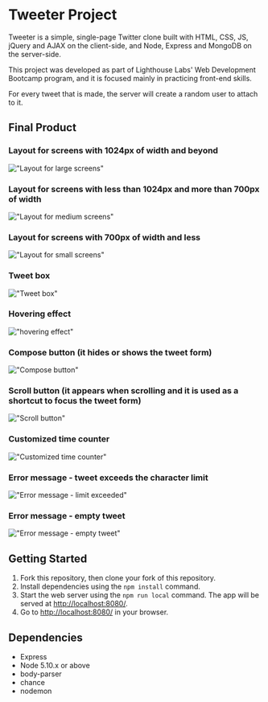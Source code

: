 # Tweeter Project

Tweeter is a simple, single-page Twitter clone built with HTML, CSS, JS, jQuery and AJAX on the client-side, and Node, Express and MongoDB on the server-side.

This project was developed as part of Lighthouse Labs' Web Development Bootcamp program, and it is focused mainly in  practicing front-end skills.

For every tweet that is made, the server will create a random user to attach to it.

## Final Product

### Layout for screens with 1024px of width and beyond
!["Layout for large screens"](https://github.com/danilogondim/tweeter/blob/master/docs/1024px-of-width-and-over.png?raw=true)
### Layout for screens with less than 1024px and more than 700px of width
!["Layout for medium screens"](https://github.com/danilogondim/tweeter/blob/master/docs/between-700px-and-1024px-of-width.png?raw=true)
### Layout for screens with 700px of width and less
!["Layout for small screens"](https://github.com/danilogondim/tweeter/blob/master/docs/700px-of-width-and-less.png?raw=true)
### Tweet box
!["Tweet box"](https://github.com/danilogondim/tweeter/blob/master/docs/tweet-box.png?raw=true)
### Hovering effect
!["hovering effect"](https://github.com/danilogondim/tweeter/blob/master/docs/hover-effect.png?raw=true)
### Compose button (it hides or shows the tweet form)
!["Compose button"](https://github.com/danilogondim/tweeter/blob/master/docs/compose-button.png?raw=true)
### Scroll button (it appears when scrolling and it is used as a shortcut to focus the tweet form)
!["Scroll button"](https://github.com/danilogondim/tweeter/blob/master/docs/scroll-button.png?raw=true)
### Customized time counter
!["Customized time counter"](https://github.com/danilogondim/tweeter/blob/master/docs/customized%20time%20counter.png?raw=true)
### Error message - tweet exceeds the character limit
!["Error message - limit exceeded"](https://github.com/danilogondim/tweeter/blob/master/docs/tweet-exceeds-length.png?raw=true)
### Error message - empty tweet
!["Error message - empty tweet"](https://github.com/danilogondim/tweeter/blob/master/docs/empty-tweet.png?raw=true)

## Getting Started

1. Fork this repository, then clone your fork of this repository.
2. Install dependencies using the `npm install` command.
3. Start the web server using the `npm run local` command. The app will be served at <http://localhost:8080/>.
4. Go to <http://localhost:8080/> in your browser.

## Dependencies

- Express
- Node 5.10.x or above
- body-parser
- chance
- nodemon